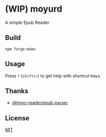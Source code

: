 # (WIP) moyurd
A simple Epub Reader

## Build

```
npm forge:make
```

## Usage

Press `?` (`shift+/`) to get help with shortcut keys.

<!-- ## Support -->



<!-- ## Contributing -->



<!-- ## Changelog -->

<!-- You can check the [Changelog](./CHANGELOG.md) here. -->

## Thanks

- [@lingo-reader/epub-parser](https://github.com/hhk-png/lingo-reader)

## License

[MIT](./LICENSE)
